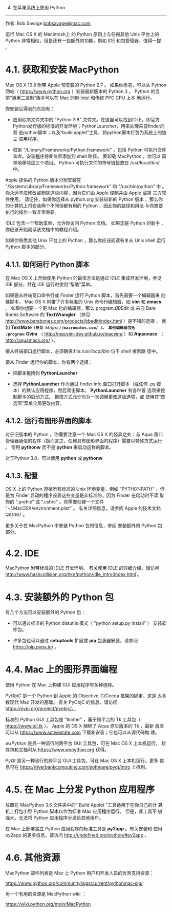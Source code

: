 4. 在苹果系统上使用 Python
**************************

作者:
   Bob Savage <bobsavage@mac.com>

运行 Mac OS X 的 Macintosh上 的 Python 原则上与任何其他 Unix 平台上的
Python 非常相似，但是还有一些额外的功能，例如 IDE 和包管理器，值得一提
。


4.1. 获取和安装 MacPython
=========================

Mac OS X 10.8 附带 Apple 预安装的 Python 2.7 。 如果你愿意，可以从
Python 网站（ https://www.python.org ）安装最新版本的 Python 3 。
Python 的当前“通用二进制”版本可以在 Mac 的新 Intel 和传统 PPC CPU 上本
地运行。

你安装后得到的东西有：

* 应用程序文件夹中的 "Python 3.8" 文件夹。在这里可以找到IDLE，即官方
  Python发行版的标准的开发环境；PythonLauncher，用来处理来自finder的双
  击python脚本；以及“build applet”工具，将python脚本打包为系统上的独立
  应用程序。

* 框架 "/Library/Frameworks/Python.framework" ，包括 Python 可执行文件
  和库。安装程序将此位置添加到 shell 路径。 要卸载 MacPython ，你可以
  简单地移除这三个项目。 Python 可执行文件的符号链接放在
  /usr/local/bin/ 中。

Apple 提供的 Python 版本分别安装在
"/System/Library/Frameworks/Python.framework" 和 "/usr/bin/python" 中
。 你永远不应修改或删除这些内容，因为它们由 Apple 控制并由 Apple 或第
三方软件使用。 请记住，如果你选择从 python.org 安装较新的 Python 版本
，那么你的计算机上将安装两个不同但都有用的 Python ，因此你的路径和用法
与你想要执行的操作一致非常重要。

IDLE 包含一个帮助菜单，允许你访问 Python 文档。 如果您是 Python 的新手
，你应该开始阅读该文档中的教程介绍。

如果你熟悉其他 Unix 平台上的 Python ，那么你应该阅读有关从 Unix shell
运行 Python 脚本的部分。


4.1.1. 如何运行 Python 脚本
---------------------------

在 Mac OS X 上开始使用 Python 的最佳方法是通过 IDLE 集成开发环境，参见
IDE 部分，并在 IDE 运行时使用“帮助”菜单。

如果要从终端窗口命令行或 Finder 运行 Python 脚本，首先需要一个编辑器来
创建脚本。 Mac OS X 附带了许多标准的 Unix 命令行编辑器，如 **vim** 和
**emacs** 。 如果你想要一个更 Mac 化的编辑器，那么:program:*BBEdit* 或
来自 Bare Bones Software 的 **TextWrangler** （参见
http://www.barebones.com/products/bbedit/index.html ）是不错的选择 ，
就如 **TextMate`（参见 https://macromates.com/ ）。 其他编辑器包括
:program:`Gvim** （ http://macvim-dev.github.io/macvim/ ）和
**Aquamacs** （ http://aquamacs.org/ ）。

要从终端窗口运行脚本，必须确保:file:*/usr/local/bin* 位于 shell 搜索路
径中。

要从 Finder 运行你的脚本，你有两个选择：

* 把脚本拖拽到 **PythonLauncher**

* 选择 **PythonLauncher** 作为通过 finder Info 窗口打开脚本（或任何
  .py 脚本）的默认应用程序，然后双击脚本。 **PythonLauncher** 有各种首
  选项来控制脚本的启动方式。 拖拽方式允许你为一次调用更改这些选项，或
  使用其“首选项”菜单全局更改内容。


4.1.2. 运行有图形界面的脚本
---------------------------

对于旧版本的 Python ，你需要注意一个 Mac OS X 的怪异之处：与 Aqua 窗口
管理器通信的程序（换而言之，任何具有图形界面的程序）需要以特殊方式运行
。 使用 **pythonw** 而不是 **python** 来启动这样的脚本。

对于Python 3.8，可以使用 **python** 或 **pythonw**


4.1.3. 配置
-----------

OS X 上的 Python 遵循所有标准的 Unix 环境变量，例如 "PYTHONPATH" ，但
是为 Finder 启动的程序设置这些变量是非标准的，因为 Finder 在启动时不读
取你的 ".profile" 或 ".cshrc" 。你需要创建一个文件
"~/.MacOSX/environment.plist" 。 有关详细信息，请参阅 Apple 的技术文档
QA1067 。

更多关于在 MacPython 中安装 Python 包的信息，参阅 安装额外的 Python 包
部分。


4.2. IDE
========

MacPython 附带标准的 IDLE 开发环境。 有关使用 IDLE 的详细介绍，请访问
http://www.hashcollision.org/hkn/python/idle_intro/index.html 。


4.3. 安装额外的 Python 包
=========================

有几个方法可以安装额外的 Python 包：

* 可以通过标准的 Python distutils 模式（ "python setup.py install" ）
  安装软件包。

* 许多包也可以通过 **setuptools** 扩展或 **pip** 包装器安装，请参阅
  https://pip.pypa.io/ 。


4.4. Mac 上的图形界面编程
=========================

使用 Python 在 Mac 上构建 GUI 应用程序有多种选择。

*PyObjC* 是一个 Python 到 Apple 的 Objective-C/Cocoa 框架的绑定，这是
大多数现代 Mac 开发的基础。 有关 PyObjC 的信息，请访问
https://pypi.org/project/pyobjc/。

标准的 Python GUI 工具包是 "tkinter" ，基于跨平台的 Tk 工具包（
https://www.tcl.tk ）。 Apple 的 OS X 捆绑了 Aqua 原生版本的 Tk ，最新
版本可以从 https://www.activestate.com 下载和安装；它也可以从源代码构
建。

*wxPython* 是另一种流行的跨平台 GUI 工具包，可在 Mac OS X 上本机运行。
软件包和文档可从 https://www.wxpython.org 获得。

*PyQt* 是另一种流行的跨平台 GUI 工具包，可在 Mac OS X 上本机运行。更多
信息可在 https://riverbankcomputing.com/software/pyqt/intro 上找到。


4.5. 在 Mac 上分发 Python 应用程序
==================================

放置在 MacPython 3.6 文件夹中的“ Build Applet ”工具适用于在你自己的计
算机上打包小型 Python 脚本以作为标准 Mac 应用程序运行。 但是，此工具不
够强大，无法将 Python 应用程序分发给其他用户。

在 Mac 上部署独立 Python 应用程序的标准工具是 **py2app** 。有关安装和
使用 py2app 的更多信息，请访问 http://undefined.org/python/#py2app 。


4.6. 其他资源
=============

MacPython 邮件列表是 Mac 上 Python 用户和开发人员的优秀支持资源：

https://www.python.org/community/sigs/current/pythonmac-sig/

另一个有用的资源是 MacPython wiki ：

https://wiki.python.org/moin/MacPython
